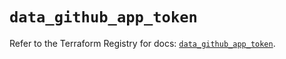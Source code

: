 # `data_github_app_token`

Refer to the Terraform Registry for docs: [`data_github_app_token`](https://registry.terraform.io/providers/integrations/github/6.2.0/docs/data-sources/app_token).
